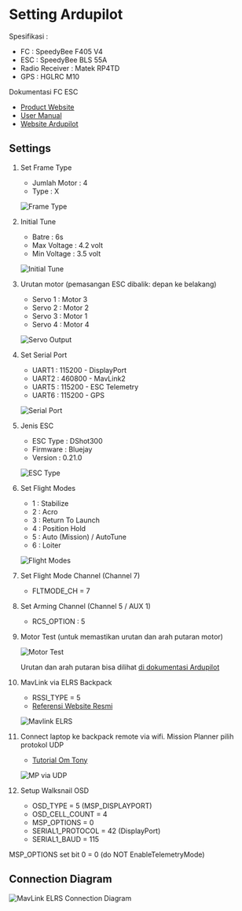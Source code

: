 # Setting Ardupilot #

Spesifikasi : 

* FC : SpeedyBee F405 V4 
* ESC : SpeedyBee BLS 55A
* Radio Receiver : Matek RP4TD
* GPS : HGLRC M10

Dokumentasi FC ESC

* [Product Website](https://www.speedybee.com/speedybee-f405-v4-bls-55a-30x30-fc-esc-stack/)
* [User Manual](https://store-fhxxhuiq8q.mybigcommerce.com/product_images/img_SpeedyBee_F405_V4_Stack/SpeedyBee_F405_V4_Stack_Manual_EN.pdf)
* [Website Ardupilot](https://ardupilot.org/copter/docs/common-speedybeef4-v3.html)

## Settings ##

1. Set Frame Type

    * Jumlah Motor : 4
    * Type : X

    ![Frame Type](img/01-frame-type.png)

2. Initial Tune

    * Batre : 6s
    * Max Voltage : 4.2 volt
    * Min Voltage : 3.5 volt

    ![Initial Tune](img/02-initial-tune.png)

3. Urutan motor (pemasangan ESC dibalik: depan ke belakang)
   
   * Servo 1 : Motor 3
   * Servo 2 : Motor 2
   * Servo 3 : Motor 1
   * Servo 4 : Motor 4

   ![Servo Output](img/03-servo-output.png)

4. Set Serial Port

    * UART1 : 115200 - DisplayPort
    * UART2 : 460800 - MavLink2
    * UART5 : 115200 - ESC Telemetry
    * UART6 : 115200 - GPS

    ![Serial Port](img/04-serial-ports.png)

5. Jenis ESC

    * ESC Type : DShot300
    * Firmware : Bluejay
    * Version : 0.21.0

    ![ESC Type](img/05-esc-type.png)

6. Set Flight Modes

    * 1 : Stabilize
    * 2 : Acro
    * 3 : Return To Launch
    * 4 : Position Hold
    * 5 : Auto (Mission) / AutoTune
    * 6 : Loiter

    ![Flight Modes](img/06-flight-modes.png)

7. Set Flight Mode Channel (Channel 7)

    * FLTMODE_CH = 7

8. Set Arming Channel (Channel 5 / AUX 1)

    * RC5_OPTION : 5

9. Motor Test (untuk memastikan urutan dan arah putaran motor)

    ![Motor Test](img/07-motor-test.png)

    Urutan dan arah putaran bisa dilihat [di dokumentasi Ardupilot](https://ardupilot.org/copter/docs/connect-escs-and-motors.html)

10. MavLink via ELRS Backpack
   
    * RSSI_TYPE = 5
    * [Referensi Website Resmi](https://www.expresslrs.org/software/mavlink/)

    ![Mavlink ELRS](img/08-elrs-mavlink-rssi-type.png)

11. Connect laptop ke backpack remote via wifi. Mission Planner pilih protokol UDP

    * [Tutorial Om Tony](https://www.youtube.com/watch?v=EOUdSb7iJ2s)

    ![MP via UDP](img/09-mp-via-backpack.png)

12. Setup Walksnail OSD

    * OSD_TYPE = 5 (MSP_DISPLAYPORT)
    * OSD_CELL_COUNT = 4
    * MSP_OPTIONS = 0
    * SERIAL1_PROTOCOL = 42 (DisplayPort)
    * SERIAL1_BAUD = 115

MSP_OPTIONS set bit 0 = 0 (do NOT EnableTelemetryMode)

## Connection Diagram ##

![MavLink ELRS Connection Diagram](img/connection-diagram.png)
